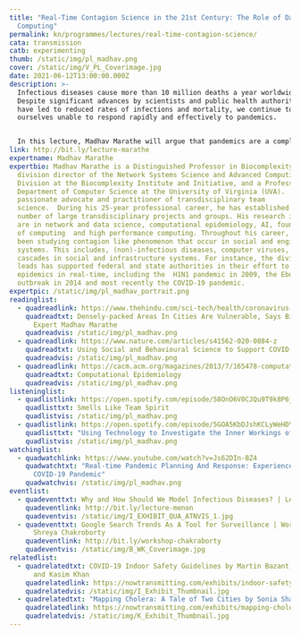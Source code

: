 ```yaml
---
title: "Real-Time Contagion Science in the 21st Century: The Role of Data and
  Computing"
permalink: kn/programmes/lectures/real-time-contagion-science/
cata: transmission
catb: experimenting
thumb: /static/img/pl_madhav.png
cover: /static/img/V_PL_Coverimage.jpg
date: 2021-06-12T13:00:00.000Z
description: >-
  Infectious diseases cause more than 10 million deaths a year worldwide.
  Despite significant advances by scientists and public health authorities that
  have led to reduced rates of infections and mortality, we continue to find
  ourselves unable to respond rapidly and effectively to pandemics.


  In this lecture, Madhav Marathe will argue that pandemics are a complex systems problem and are intricately tied to the social, behavioral, medical, political and economic issues that go beyond human health and national boundaries. He will discuss how and if recent advances in computing, data and biological sciences can be harnessed to develop new techniques and engineering principles that can further advance the field and, in the end, help reduce the global burden of infectious diseases.
link: http://bit.ly/lecture-marathe
expertname: Madhav Marathe
expertbio: Madhav Marathe is a Distinguished Professor in Biocomplexity, the
  division director of the Network Systems Science and Advanced Computing
  Division at the Biocomplexity Institute and Initiative, and a Professor in the
  Department of Computer Science at the University of Virginia (UVA).   He is a
  passionate advocate and practitioner of transdisciplinary team
  science.  During his 25-year professional career, he has established and led a
  number of large transdisciplinary projects and groups. His research interests
  are in network and data science, computational epidemiology, AI, foundations
  of computing  and high performance computing. Throughout his career, he has
  been studying contagion like phenomenon that occur in social and engineered
  systems. This includes, (non)-infectious diseases, computer viruses, and
  cascades in social and infrastructure systems. For instance, the division he
  leads has supported federal and state authorities in their effort to combat
  epidemics in real-time, including the  H1N1 pandemic in 2009, the Ebola
  outbreak in 2014 and most recently the COVID-19 pandemic.
expertpic: /static/img/pl_madhav_portrait.png
readinglist:
  - quadreadlink: https://www.thehindu.com/sci-tech/health/coronavirus-densely-packed-areas-in-cities-are-vulnerable-says-biocomplexity-expert-madhav-marathe/article31195212.ece
    quadreadtxt: Densely-packed Areas In Cities Are Vulnerable, Says Biocomplexity
      Expert Madhav Marathe
    quadreadvis: /static/img/pl_madhav.png
  - quadreadlink: https://www.nature.com/articles/s41562-020-0884-z
    quadreadtxt: Using Social and Behavioural Science to Support COVID-19 Pandemic Response
    quadreadvis: /static/img/pl_madhav.png
  - quadreadlink: https://cacm.acm.org/magazines/2013/7/165478-computational-epidemiology/fulltext
    quadreadtxt: Computational Epidemiology
    quadreadvis: /static/img/pl_madhav.png
listeninglist:
  - quadlistlink: https://open.spotify.com/episode/58OnO6V0CJQu9T9k8P6jEK
    quadlisttxt: Smells Like Team Spirit
    quadlistvis: /static/img/pl_madhav.png
  - quadlistlink: https://open.spotify.com/episode/5GOA5KbDJshKCLyWeHDYIP
    quadlisttxt: "Using Technology to Investigate the Inner Workings of Large Networks "
    quadlistvis: /static/img/pl_madhav.png
watchinglist:
  - quadwatchlink: https://www.youtube.com/watch?v=Js62DIn-BZ4
    quadwatchtxt: "Real-time Pandemic Planning And Response: Experiences From The
      COVID-19 Pandemic"
    quadwatchvis: /static/img/pl_madhav.png
eventlist:
  - quadeventtxt: Why and How Should We Model Infectious Diseases? | Lecture by Gautam Menon
    quadeventlink: http://bit.ly/lecture-menon
    quadeventvis: /static/img/I_EXHIBIT_QUA_ATNVIS_1.jpg
  - quadeventtxt: Google Search Trends As A Tool for Surveillance | Workshop by
      Shreya Chakroborty
    quadeventlink: http://bit.ly/workshop-chakraborty
    quadeventvis: /static/img/B_WK_Coverimage.jpg
relatedlist:
  - quadrelatedtxt: COVID-19 Indoor Safety Guidelines by Martin Bazant, John Bush,
      and Kasim Khan
    quadrelatedlink: https://nowtransmitting.com/exhibits/indoor-safety-guidelines/
    quadrelatedvis: /static/img/I_Exhibit_Thumbnail.jpg
  - quadrelatedtxt: "Mapping Cholera: A Tale of Two Cities by Sonia Shah"
    quadrelatedlink: https://nowtransmitting.com/exhibits/mapping-cholera/
    quadrelatedvis: /static/img/K_Exhibit_Thumbnail.jpg
---
```

